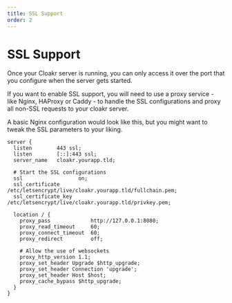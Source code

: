```yaml
---
title: SSL Support
order: 2
---
```


# SSL Support

Once your Cloakr server is running, you can only access it over the port that you configure when the server gets started.

If you want to enable SSL support, you will need to use a proxy service - like Nginx, HAProxy or Caddy - to handle the SSL configurations and proxy all non-SSL requests to your cloakr server.

A basic Nginx configuration would look like this, but you might want to tweak the SSL parameters to your liking.

```
server {
  listen        443 ssl;
  listen        [::]:443 ssl;
  server_name   cloakr.yourapp.tld;

  # Start the SSL configurations
  ssl                  on;
  ssl_certificate      /etc/letsencrypt/live/cloakr.yourapp.tld/fullchain.pem;
  ssl_certificate_key  /etc/letsencrypt/live/cloakr.yourapp.tld/privkey.pem;

  location / {
    proxy_pass             http://127.0.0.1:8080;
    proxy_read_timeout     60;
    proxy_connect_timeout  60;
    proxy_redirect         off;

    # Allow the use of websockets
    proxy_http_version 1.1;
    proxy_set_header Upgrade $http_upgrade;
    proxy_set_header Connection 'upgrade';
    proxy_set_header Host $host;
    proxy_cache_bypass $http_upgrade;
  }
}
```
